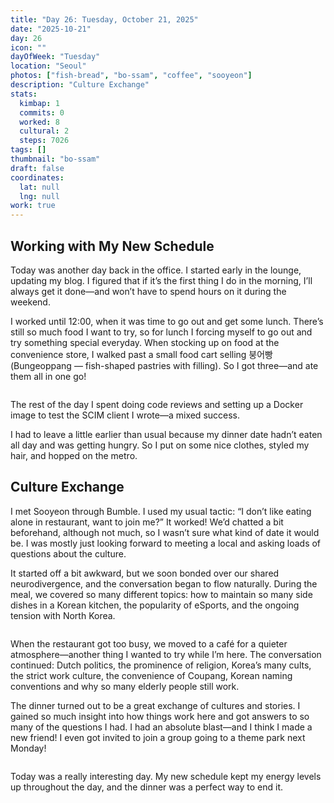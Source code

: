 ```yaml
---
title: "Day 26: Tuesday, October 21, 2025"
date: "2025-10-21"
day: 26
icon: ""
dayOfWeek: "Tuesday"
location: "Seoul"
photos: ["fish-bread", "bo-ssam", "coffee", "sooyeon"]
description: "Culture Exchange"
stats:
  kimbap: 1
  commits: 0
  worked: 8
  cultural: 2
  steps: 7026
tags: []
thumbnail: "bo-ssam"
draft: false
coordinates:
  lat: null
  lng: null
work: true
---
```

## Working with My New Schedule
Today was another day back in the office. I started early in the lounge, updating my blog. I figured that if it’s the first thing I do in the morning, I’ll always get it done—and won’t have to spend hours on it during the weekend.  

I worked until 12:00, when it was time to go out and get some lunch. There’s still so much food I want to try, so for lunch I forcing myself to go out and try something special everyday. When stocking up on food at the convenience store, I walked past a small food cart selling 붕어빵 (Bungeoppang — fish-shaped pastries with filling). So I got three—and ate them all in one go!  

<Img fish-bread desc="This covers all the major food groups, right? Dairy, grains, beans, sugar, and fish!">

The rest of the day I spent doing code reviews and setting up a Docker image to test the SCIM client I wrote—a mixed success.  

I had to leave a little earlier than usual because my dinner date hadn’t eaten all day and was getting hungry. So I put on some nice clothes, styled my hair, and hopped on the metro.  

## Culture Exchange
I met Sooyeon through Bumble. I used my usual tactic: “I don’t like eating alone in restaurant, want to join me?” It worked! We’d chatted a bit beforehand, although not much, so I wasn’t sure what kind of date it would be. I was mostly just looking forward to meeting a local and asking loads of questions about the culture.  

It started off a bit awkward, but we soon bonded over our shared neurodivergence, and the conversation began to flow naturally. During the meal, we covered so many different topics: how to maintain so many side dishes in a Korean kitchen, the popularity of eSports, and the ongoing tension with North Korea.  

<Img bo-ssam desc="These kinds of meals you really can’t eat alone.">

When the restaurant got too busy, we moved to a café for a quieter atmosphere—another thing I wanted to try while I’m here. The conversation continued: Dutch politics, the prominence of religion, Korea’s many cults, the strict work culture, the convenience of Coupang, Korean naming conventions and why so many elderly people still work.  

The dinner turned out to be a great exchange of cultures and stories. I gained so much insight into how things work here and got answers to so many of the questions I had. I had an absolute blast—and I think I made a new friend! I even got invited to join a group going to a theme park next Monday!  

<Img sooyeon desc="Thanks for hanging out, Sooyeon!">

Today was a really interesting day. My new schedule kept my energy levels up throughout the day, and the dinner was a perfect way to end it.  

